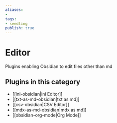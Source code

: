 ```yaml
---
aliases:
- 
tags: 
- seedling 
publish: true
---
```



# Editor

Plugins enabling Obsidian to edit files other than md

## Plugins in this category

- [[ini-obsidian|ini Editor]]
- [[txt-as-md-obsidian|txt as md]]
- [[csv-obsidian|CSV Editor]]
- [[mdx-as-md-obsidian|mdx as md]]
- [[obsidian-org-mode|Org Mode]]
